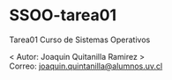 # SSOO-tarea01
Tarea01 Curso de Sistemas Operativos

< Autor: Joaquin Quitanilla Ramirez ></br>
Correo: joaquin.quintanilla@alumnos.uv.cl
